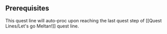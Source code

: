 ## Prerequisites

This quest line will auto-proc upon reaching the last quest step of [[Quest Lines/Let's go Meltan!]] quest line.